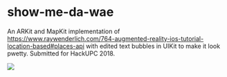 # show-me-da-wae
An ARKit and MapKit implementation of https://www.raywenderlich.com/764-augmented-reality-ios-tutorial-location-based#places-api with edited text bubbles in UIKit to make it look pwetty. Submitted for HackUPC 2018.

![](demo.gif)